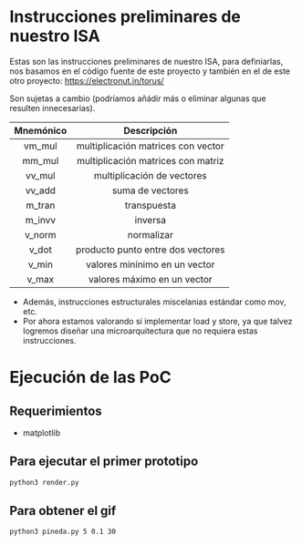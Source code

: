 # Instrucciones preliminares de nuestro ISA

Estas son las instrucciones preliminares de nuestro ISA, para definiarlas, nos
basamos en el código fuente de este proyecto y también en el de este otro
proyecto: https://electronut.in/torus/

Son sujetas a cambio (podríamos añádir más o eliminar algunas que resulten
innecesarias).


| Mnemónico |             Descripción            |
|:---------:|:----------------------------------:|
|   vm_mul  | multiplicación matrices con vector |
|   mm_mul  | multiplicación matrices con matriz |
|   vv_mul  | multiplicación de vectores         |
|   vv_add  | suma de vectores                   |
|   m_tran  | transpuesta                        |
|   m_invv  | inversa                            |
|   v_norm  | normalizar                         |
|   v_dot   | producto punto entre dos vectores  |
|   v_min   | valores minínimo en un vector      |
|   v_max   | valores máximo en un vector        |


- Además, instrucciones estructurales miscelanias estándar como mov, etc.
- Por ahora estamos valorando si implementar load y store, ya que talvez
logremos diseñar una microarquitectura que no requiera estas instrucciones.


# Ejecución de las PoC

## Requerimientos

- matplotlib

## Para ejecutar el primer prototipo

```bash
python3 render.py
```

## Para obtener el gif

```bash
python3 pineda.py 5 0.1 30
```